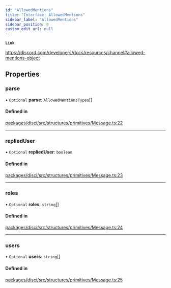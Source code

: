 ```yaml
---
id: "AllowedMentions"
title: "Interface: AllowedMentions"
sidebar_label: "AllowedMentions"
sidebar_position: 0
custom_edit_url: null
---
```


**`Link`**

https://discord.com/developers/docs/resources/channel#allowed-mentions-object

## Properties

### parse

• `Optional` **parse**: `AllowedMentionsTypes`[]

#### Defined in

[packages/disci/src/structures/primitives/Message.ts:22](https://github.com/typicalninja493/disci/blob/bbc5c20/packages/disci/src/structures/primitives/Message.ts#L22)

___

### repliedUser

• `Optional` **repliedUser**: `boolean`

#### Defined in

[packages/disci/src/structures/primitives/Message.ts:23](https://github.com/typicalninja493/disci/blob/bbc5c20/packages/disci/src/structures/primitives/Message.ts#L23)

___

### roles

• `Optional` **roles**: `string`[]

#### Defined in

[packages/disci/src/structures/primitives/Message.ts:24](https://github.com/typicalninja493/disci/blob/bbc5c20/packages/disci/src/structures/primitives/Message.ts#L24)

___

### users

• `Optional` **users**: `string`[]

#### Defined in

[packages/disci/src/structures/primitives/Message.ts:25](https://github.com/typicalninja493/disci/blob/bbc5c20/packages/disci/src/structures/primitives/Message.ts#L25)
